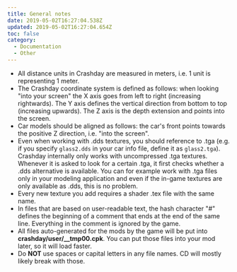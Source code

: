 ```yaml
---
title: General notes
date: 2019-05-02T16:27:04.538Z
updated: 2019-05-02T16:27:04.654Z
toc: false
category:
  - Documentation
  - Other
---
```

* All distance units in Crashday are measured in meters, i.e. 1 unit is representing 1 meter. 
* The Crashday coordinate system is defined as follows: when looking "into your screen" the X axis goes from left to right (increasing rightwards). The Y axis defines the vertical direction from bottom to top (increasing upwards). The Z axis is the depth extension and points into the screen.
* Car models should be aligned as follows: the car's front points towards the positive Z direction, i.e. "into the screen". 
* Even when working with .dds textures, you should reference to .tga (e.g. if you specify `glass2.dds` in your car info file, define it as `glass2.tga`). Crashday internally only works with uncompressed .tga textures. Whenever it is asked to look for a certain .tga, it first checks whether a .dds alternative is available. You can for example work with .tga files only in your modeling application and even if the in-game textures are only available as .dds, this is no problem. 
* Every new texture you add requires a shader .tex file with the same name.
* In files that are based on user-readable text, the hash character "#" defines the beginning of a comment that ends at the end of the same line. Everything in the comment is ignored by the game.
* All files auto-generated for the mods by the game will be put into **crashday/user/__tmp00.cpk**. You can put those files into your mod later, so it will load faster.
* Do **NOT** use spaces or capital letters in any file names. CD will mostly likely break with those.
